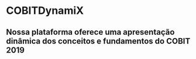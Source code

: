 # COBITDynamiX

## Nossa plataforma oferece uma apresentação dinâmica dos conceitos e fundamentos do COBIT 2019
